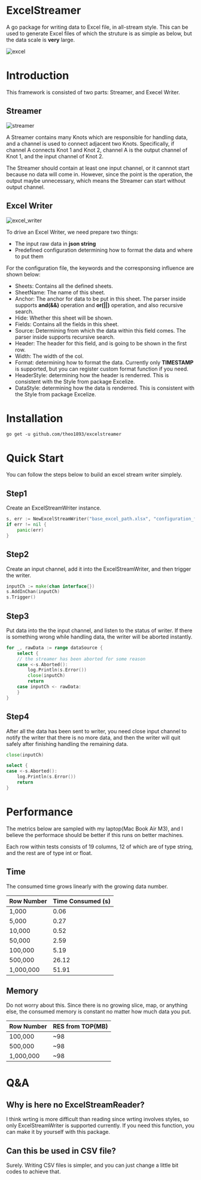 # ExcelStreamer

A go package for writing data to Excel file, in all-stream style. This can be used to generate Excel files of which the struture is as simple as below, but the data scale is **very** large. 

![excel](./assets/excel.png)

# Introduction

This framework is consisted of two parts: Streamer, and Execel Writer.

## Streamer

![streamer](./assets/streamer.png)

A Streamer contains many Knots which are responsible for handling data, and a channel is used to connect adjacent two Knots. Specifically, if channel A connects Knot 1 and Knot 2, channel A is the output channel of Knot 1, and the input channel of Knot 2.

The Streamer should contain at least one input channel, or it cannnot start because no data will come in. However, since the point is the operation, the output maybe unnecessary, which means the Streamer can start without output channel.

## Excel Writer

![excel_writer](./assets/excel_writer.png)

To drive an Excel Writer, we need prepare two things: 

* The input raw data in **json string**
* Predefined configuration determining how to format the data and where to put them

For the configuration file, the keywords and the corresponsing influence are shown below:

* Sheets: Contains all the defined sheets.
* SheetName: The name of this sheet.
* Anchor: The anchor for data to be put in this sheet. The parser inside supports **and(&&)** operation and **or(||)** operation, and also recursive search.
* Hide: Whether this sheet will be shown.
* Fields: Contains all the fields in this sheet.
* Source: Determining from which the data within this field comes. The parser inside supports recursive search.
* Header: The header for this field, and is going to be shown in the first row.
* Width: The width of the col.
* Format: determining how to format the data. Currently only **TIMESTAMP** is supported, but you can register custom format function if you need.
* HeaderStyle: determining how the header is renderred. This is consistent with the Style from package Excelize.
* DataStyle: determining how the data is renderred. This is consistent with the Style from package Excelize.

# Installation

```shell
go get -u github.com/theo1893/excelstreamer
```

# Quick Start

You can follow the steps below to build an excel stream writer simplely.

## Step1

Create an ExcelStreamWriter instance.

```go
s, err := NewExcelStreamWriter("base_excel_path.xlsx", "configuration_file_path.yml", "dst_excel_path.xlsx")
if err != nil {
	panic(err)
}
```

## Step2

Create an input channel, add it into the ExcelStreamWriter, and then trigger the writer.

```go
inputCh := make(chan interface{})
s.AddInChan(inputCh)
s.Trigger()
```

## Step3

Put data into the the input channel, and listen to the status of writer. If there is something wrong while handling data, the writer will be aborted instantly.

```go
for _, rawData := range dataSource {
	select {
	// the streamer has been aborted for some reason
	case <-s.Aborted():
		log.Println(s.Error())
		close(inputCh)
		return
	case inputCh <- rawData:
	}
}
```

## Step4

After all the data has been sent to writer, you need close input channel to notify the writer that there is no more data, and then the writer will quit safely after finishing handling the remaining data.

```go
close(inputCh)

select {
case <-s.Aborted():
	log.Println(s.Error())
	return
}
```

# Performance

The metrics below are sampled with my laptop(Mac Book Air M3), and I believe the performace should be better if this runs on better machines.

Each row within tests consists of 19 columns, 12 of which are of type string, and the rest are of type int or float.

## Time

The consumed time grows linearly with the growing data number.

| Row Number | Time Consumed (s) |
| ---------- | ----------------- |
| 1,000      | 0.06              |
| 5,000      | 0.27              |
| 10,000     | 0.52              |
| 50,000     | 2.59              |
| 100,000    | 5.19              |
| 500,000    | 26.12             |
| 1,000,000  | 51.91             |

## Memory

Do not worry about this. Since there is no growing slice, map, or anything else, the consumed memory is constant no matter how much data you put.

| Row Number | RES from TOP(MB) |
| ---------- | ---------------- |
| 100,000    | ~98              |
| 500,000    | ~98              |
| 1,000,000  | ~98              |

# Q&A

## Why is here no ExcelStreamReader?

I think wrting is more difficult than reading since wrting involves styles,  so only ExcelStreamWriter is supported currently. If you need this function, you can make it by yourself with this package.

## Can this be used in CSV file?

Surely. Writing CSV files is simpler, and you can just change a little bit codes to achieve that.

